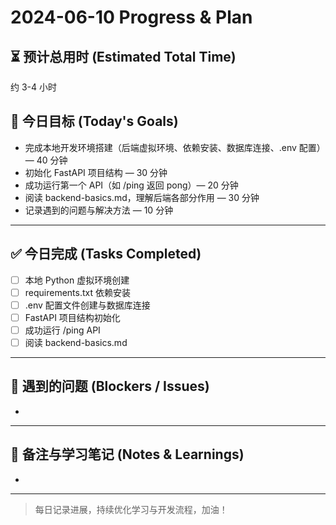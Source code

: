 # 2024-06-10 Progress & Plan

## ⏳ 预计总用时 (Estimated Total Time)
约 3-4 小时

## 📌 今日目标 (Today's Goals)
- 完成本地开发环境搭建（后端虚拟环境、依赖安装、数据库连接、.env 配置） — 40 分钟
- 初始化 FastAPI 项目结构 — 30 分钟
- 成功运行第一个 API（如 /ping 返回 pong）— 20 分钟
- 阅读 backend-basics.md，理解后端各部分作用 — 30 分钟
- 记录遇到的问题与解决方法 — 10 分钟

---

## ✅ 今日完成 (Tasks Completed)
- [ ] 本地 Python 虚拟环境创建
- [ ] requirements.txt 依赖安装
- [ ] .env 配置文件创建与数据库连接
- [ ] FastAPI 项目结构初始化
- [ ] 成功运行 /ping API
- [ ] 阅读 backend-basics.md

---

## 🚧 遇到的问题 (Blockers / Issues)
- 

---

## 📝 备注与学习笔记 (Notes & Learnings)
- 

---

> 每日记录进展，持续优化学习与开发流程，加油！ 